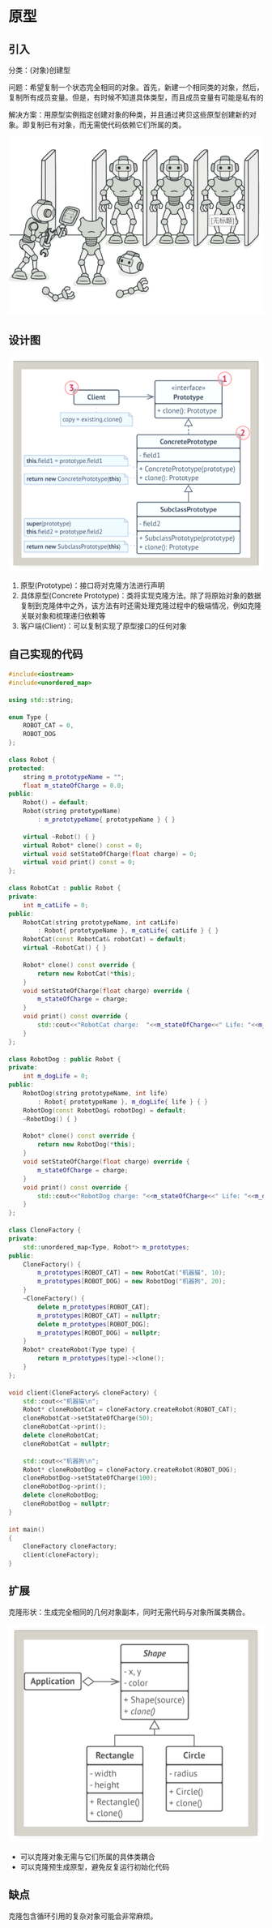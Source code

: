 # 原型

## 引入

分类：(对象)创建型

问题：希望复制一个状态完全相同的对象。首先，新建一个相同类的对象，然后，复制所有成员变量。但是，有时候不知道具体类型，而且成员变量有可能是私有的

解决方案：用原型实例指定创建对象的种类，并且通过拷贝这些原型创建新的对象。即复制已有对象，而无需使代码依赖它们所属的类。

![问题](Prototype.assets/问题.png) 

## 设计图

![设计图](Prototype.assets/设计图.png) 

1. 原型(Prototype)：接口将对克隆方法进行声明
2. 具体原型(Concrete Prototype)：类将实现克隆方法。除了将原始对象的数据复制到克隆体中之外，该方法有时还需处理克隆过程中的极端情况，例如克隆关联对象和梳理递归依赖等
3. 客户端(Client)：可以复制实现了原型接口的任何对象

## 自己实现的代码

```c++
#include<iostream>
#include<unordered_map>

using std::string;

enum Type {
    ROBOT_CAT = 0,
    ROBOT_DOG
};

class Robot {
protected:
    string m_prototypeName = "";
    float m_stateOfCharge = 0.0;
public:
    Robot() = default;
    Robot(string prototypeName)
        : m_prototypeName{ prototypeName } { }

    virtual ~Robot() { }
    virtual Robot* clone() const = 0;
    virtual void setStateOfCharge(float charge) = 0;
    virtual void print() const = 0;
};

class RobotCat : public Robot {
private:
    int m_catLife = 0;
public:
    RobotCat(string prototypeName, int catLife)
        : Robot{ prototypeName }, m_catLife{ catLife } { }
    RobotCat(const RobotCat& robotCat) = default;
    virtual ~RobotCat() { }

    Robot* clone() const override {
        return new RobotCat(*this);
    }
    void setStateOfCharge(float charge) override {
        m_stateOfCharge = charge;
    }
    void print() const override {
        std::cout<<"RobotCat charge:  "<<m_stateOfCharge<<" Life: "<<m_catLife<<"\n";
    }
};

class RobotDog : public Robot {
private:
    int m_dogLife = 0;
public:
    RobotDog(string prototypeName, int life)
        : Robot{ prototypeName }, m_dogLife{ life } { }
    RobotDog(const RobotDog& robotDog) = default;
    ~RobotDog() { }

    Robot* clone() const override {
        return new RobotDog(*this);
    }
    void setStateOfCharge(float charge) override {
        m_stateOfCharge = charge;
    }
    void print() const override {
        std::cout<<"RobotDog charge: "<<m_stateOfCharge<<" Life: "<<m_dogLife<<"\n";
    }
};

class CloneFactory {
private:
    std::unordered_map<Type, Robot*> m_prototypes;
public:
    CloneFactory() {
        m_prototypes[ROBOT_CAT] = new RobotCat("机器猫", 10);
        m_prototypes[ROBOT_DOG] = new RobotDog("机器狗", 20);
    }
    ~CloneFactory() {
        delete m_prototypes[ROBOT_CAT];
        m_prototypes[ROBOT_CAT] = nullptr;
        delete m_prototypes[ROBOT_DOG];
        m_prototypes[ROBOT_DOG] = nullptr;
    }
    Robot* createRobot(Type type) {
        return m_prototypes[type]->clone();
    }
};

void client(CloneFactory& cloneFactory) {
    std::cout<<"机器猫\n";
    Robot* cloneRobotCat = cloneFactory.createRobot(ROBOT_CAT);
    cloneRobotCat->setStateOfCharge(50);
    cloneRobotCat->print();
    delete cloneRobotCat;
    cloneRobotCat = nullptr;

    std::cout<<"机器狗\n";
    Robot* cloneRobotDog = cloneFactory.createRobot(ROBOT_DOG);
    cloneRobotDog->setStateOfCharge(100);
    cloneRobotDog->print();
    delete cloneRobotDog;
    cloneRobotDog = nullptr;
}

int main()
{
    CloneFactory cloneFactory;
    client(cloneFactory);
}
```

## 扩展

克隆形状：生成完全相同的几何对象副本，同时无需代码与对象所属类耦合。

![扩展](Prototype.assets/扩展.png) 

+ 可以克隆对象无需与它们所属的具体类耦合
+ 可以克隆预生成原型，避免反复运行初始化代码

## 缺点

克隆包含循环引用的复杂对象可能会非常麻烦。